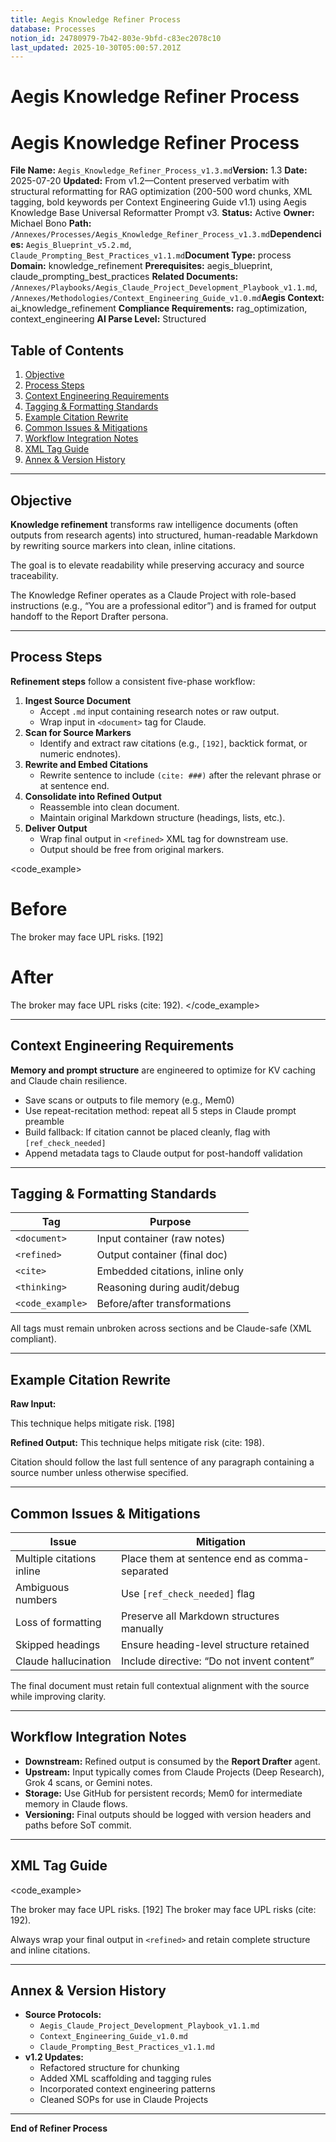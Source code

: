 ```yaml
---
title: Aegis Knowledge Refiner Process
database: Processes
notion_id: 24780979-7b42-803e-9bfd-c83ec2078c10
last_updated: 2025-10-30T05:00:57.201Z
---
```


# Aegis Knowledge Refiner Process


# Aegis Knowledge Refiner Process


**File Name:** `Aegis_Knowledge_Refiner_Process_v1.3.md`**Version:** 1.3
**Date:** 2025-07-20
**Updated:** From v1.2—Content preserved verbatim with structural reformatting for RAG optimization (200-500 word chunks, XML tagging, bold keywords per Context Engineering Guide v1.1) using Aegis Knowledge Base Universal Reformatter Prompt v3.
**Status:** Active
**Owner:** Michael Bono
**Path:** `/Annexes/Processes/Aegis_Knowledge_Refiner_Process_v1.3.md`**Dependencies:** `Aegis_Blueprint_v5.2.md`, `Claude_Prompting_Best_Practices_v1.1.md`**Document Type:** process
**Domain:** knowledge\_refinement
**Prerequisites:** aegis\_blueprint, claude\_prompting\_best\_practices
**Related Documents:** `/Annexes/Playbooks/Aegis_Claude_Project_Development_Playbook_v1.1.md`, `/Annexes/Methodologies/Context_Engineering_Guide_v1.0.md`**Aegis Context:** ai\_knowledge\_refinement
**Compliance Requirements:** rag\_optimization, context\_engineering
**AI Parse Level:** Structured


## Table of Contents

1. [Objective](https://www.notion.so/238809797b42809ea93ce2bd1a8abefa?v=238809797b42803f89b2000cb0cd8e50&p=247809797b42803e9bfdc83ec2078c10&pm=s#objective)
2. [Process Steps](https://www.notion.so/238809797b42809ea93ce2bd1a8abefa?v=238809797b42803f89b2000cb0cd8e50&p=247809797b42803e9bfdc83ec2078c10&pm=s#process-steps)
3. [Context Engineering Requirements](https://www.notion.so/238809797b42809ea93ce2bd1a8abefa?v=238809797b42803f89b2000cb0cd8e50&p=247809797b42803e9bfdc83ec2078c10&pm=s#context-engineering-requirements)
4. [Tagging & Formatting Standards](https://www.notion.so/238809797b42809ea93ce2bd1a8abefa?v=238809797b42803f89b2000cb0cd8e50&p=247809797b42803e9bfdc83ec2078c10&pm=s#tagging--formatting-standards)
5. [Example Citation Rewrite](https://www.notion.so/238809797b42809ea93ce2bd1a8abefa?v=238809797b42803f89b2000cb0cd8e50&p=247809797b42803e9bfdc83ec2078c10&pm=s#example-citation-rewrite)
6. [Common Issues & Mitigations](https://www.notion.so/238809797b42809ea93ce2bd1a8abefa?v=238809797b42803f89b2000cb0cd8e50&p=247809797b42803e9bfdc83ec2078c10&pm=s#common-issues--mitigations)
7. [Workflow Integration Notes](https://www.notion.so/238809797b42809ea93ce2bd1a8abefa?v=238809797b42803f89b2000cb0cd8e50&p=247809797b42803e9bfdc83ec2078c10&pm=s#workflow-integration-notes)
8. [XML Tag Guide](https://www.notion.so/238809797b42809ea93ce2bd1a8abefa?v=238809797b42803f89b2000cb0cd8e50&p=247809797b42803e9bfdc83ec2078c10&pm=s#xml-tag-guide)
9. [Annex & Version History](https://www.notion.so/238809797b42809ea93ce2bd1a8abefa?v=238809797b42803f89b2000cb0cd8e50&p=247809797b42803e9bfdc83ec2078c10&pm=s#annex--version-history)

---


## Objective


**Knowledge refinement** transforms raw intelligence documents (often outputs from research agents) into structured, human-readable Markdown by rewriting source markers into clean, inline citations.


<important>


The goal is to elevate readability while preserving accuracy and source traceability.


</important>


The Knowledge Refiner operates as a Claude Project with role-based instructions (e.g., “You are a professional editor”) and is framed for output handoff to the Report Drafter persona.


---


## Process Steps


**Refinement steps** follow a consistent five-phase workflow:

1. **Ingest Source Document**
    - Accept `.md` input containing research notes or raw output.
    - Wrap input in `<document>` tag for Claude.
2. **Scan for Source Markers**
    - Identify and extract raw citations (e.g., `[192]`, backtick format, or numeric endnotes).
3. **Rewrite and Embed Citations**
    - Rewrite sentence to include `(cite: ###)` after the relevant phrase or at sentence end.
4. **Consolidate into Refined Output**
    - Reassemble into clean document.
    - Maintain original Markdown structure (headings, lists, etc.).
5. **Deliver Output**
    - Wrap final output in `<refined>` XML tag for downstream use.
    - Output should be free from original markers.

\<code\_example>


# Before


The broker may face UPL risks. \[192]


# After


The broker may face UPL risks (cite: 192).
\</code\_example>


---


## Context Engineering Requirements


**Memory and prompt structure** are engineered to optimize for KV caching and Claude chain resilience.

- Save scans or outputs to file memory (e.g., Mem0)
- Use repeat-recitation method: repeat all 5 steps in Claude prompt preamble
- Build fallback: If citation cannot be placed cleanly, flag with `[ref_check_needed]`
- Append metadata tags to Claude output for post-handoff validation

---


## Tagging & Formatting Standards


| Tag              | Purpose                         |
| ---------------- | ------------------------------- |
| `<document>`     | Input container (raw notes)     |
| `<refined>`      | Output container (final doc)    |
| `<cite>`         | Embedded citations, inline only |
| `<thinking>`     | Reasoning during audit/debug    |
| `<code_example>` | Before/after transformations    |


All tags must remain unbroken across sections and be Claude-safe (XML compliant).


---


## Example Citation Rewrite


<example>


**Raw Input:**


This technique helps mitigate risk. [198]


**Refined Output:**
This technique helps mitigate risk (cite: 198). </example>


<thinking>


Citation should follow the last full sentence of any paragraph containing a source number unless otherwise specified.


</thinking>


---


## Common Issues & Mitigations


| Issue                     | Mitigation                                    |
| ------------------------- | --------------------------------------------- |
| Multiple citations inline | Place them at sentence end as comma-separated |
| Ambiguous numbers         | Use `[ref_check_needed]` flag                 |
| Loss of formatting        | Preserve all Markdown structures manually     |
| Skipped headings          | Ensure heading-level structure retained       |
| Claude hallucination      | Include directive: “Do not invent content”    |


<important>


The final document must retain full contextual alignment with the source while improving clarity.


</important>


---


## Workflow Integration Notes

- **Downstream:** Refined output is consumed by the **Report Drafter** agent.
- **Upstream:** Input typically comes from Claude Projects (Deep Research), Grok 4 scans, or Gemini notes.
- **Storage:** Use GitHub for persistent records; Mem0 for intermediate memory in Claude flows.
- **Versioning:** Final outputs should be logged with version headers and paths before SoT commit.

---


## XML Tag Guide


\<code\_example>


<document>
The broker may face UPL risks. [192]
</document>


<refined>
The broker may face UPL risks (cite: 192).
</refined>
</code_example>


<answer>


Always wrap your final output in `<refined>` and retain complete structure and inline citations.


</answer>


---


## Annex & Version History

- **Source Protocols:**
    - `Aegis_Claude_Project_Development_Playbook_v1.1.md`
    - `Context_Engineering_Guide_v1.0.md`
    - `Claude_Prompting_Best_Practices_v1.1.md`
- **v1.2 Updates:**
    - Refactored structure for chunking
    - Added XML scaffolding and tagging rules
    - Incorporated context engineering patterns
    - Cleaned SOPs for use in Claude Projects

---


**End of Refiner Process**

